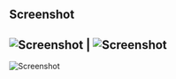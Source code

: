 ## Screenshot

![Screenshot](screenshot.gif) | ![Screenshot](screenshot1.gif)
---------------------------------------------------------------
![Screenshot](screenshot2.gif)
